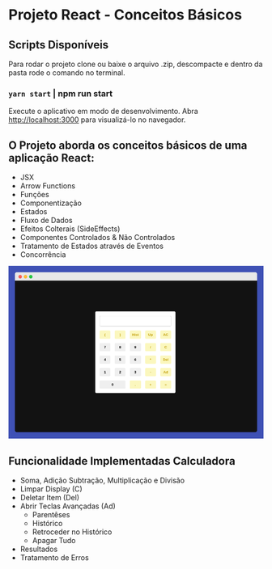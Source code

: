 # Projeto React - Conceitos Básicos

## Scripts Disponíveis

Para rodar o projeto clone ou baixe o arquivo .zip, descompacte e dentro da pasta rode o comando no terminal.

### `yarn start` | npm run start

Execute o aplicativo em modo de desenvolvimento.
Abra [http://localhost:3000](http://localhost:3000) para visualizá-lo no navegador.

## O Projeto aborda os conceitos básicos de uma aplicação React:

- JSX
- Arrow Functions
- Funções
- Componentização
- Estados
- Fluxo de Dados
- Efeitos Colterais (SideEffects)
- Componentes Controlados & Não Controlados
- Tratamento de Estados através de Eventos
- Concorrência

![Calculadora Desenvolvida em React](./screenshot.png)

## Funcionalidade Implementadas Calculadora

- Soma, Adição Subtração, Multiplicação e Divisão
- Limpar Display (C)
- Deletar Item (Del)
- Abrir Teclas Avançadas (Ad)
  - Parentêses
  - Histórico
  - Retroceder no Histórico
  - Apagar Tudo
- Resultados
- Tratamento de Erros
